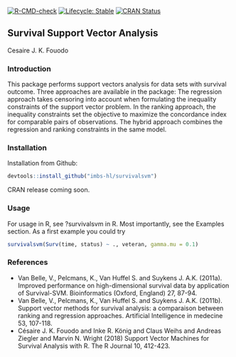 <!-- badges: start -->

[![R-CMD-check](https://github.com/imbs-hl/survivalsvm/actions/workflows/R-CMD-check.yaml/badge.svg)](https://github.com/imbs-hl/survivalsvm/actions/workflows/R-CMD-check.yaml)
[![Lifecycle:
Stable](https://img.shields.io/badge/lifecycle-Stable-green.svg)](https://lifecycle.r-lib.org/articles/stages.html#Stable)
[![CRAN Status](https://img.shields.io/badge/CRAN-survivalsvm-blue)](https://cran.r-project.org/package=survivalsvm)

<!-- badges: end -->
## Survival Support Vector Analysis
Cesaire J. K. Fouodo

### Introduction
This package performs support vectors analysis for data sets with survival outcome. Three approaches are available in the package: The regression approach takes censoring into account when formulating the inequality constraints of the support vector problem. In the ranking approach, the inequality constraints set the objective to maximize the concordance index for comparable pairs of observations. The hybrid approach combines the regression and ranking constraints in the same model.

### Installation
Installation from Github:
```R
devtools::install_github("imbs-hl/survivalsvm")
```

CRAN release coming soon.

### Usage
For usage in R, see ?survivalsvm in R. Most importantly, see the Examples section. As a first example you could try 

```R  
survivalsvm(Surv(time, status) ~ ., veteran, gamma.mu = 0.1)
```

### References
* Van Belle, V., Pelcmans, K., Van Huffel S. and Suykens J. A.K. (2011a). Improved performance on high-dimensional survival data by application of Survival-SVM. Bioinformatics (Oxford, England) 27, 87-94.
* Van Belle, V., Pelcmans, K., Van Huffel S. and Suykens J. A.K. (2011b). Support vector methods for survival analysis: a comparaison between ranking and regression approaches. Artificial Intelligence in medecine 53, 107-118.
* Césaire J. K. Fouodo and Inke R. König and Claus Weihs and Andreas Ziegler and Marvin N. Wright (2018) Support Vector Machines for Survival Analysis with R. The R Journal 10, 412-423.
